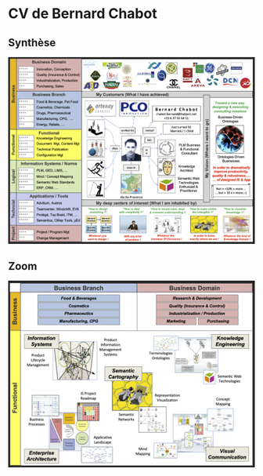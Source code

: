 CV de Bernard Chabot
==

Synthèse
-
![Visual CV](https://github.com/iPlumb3r/About/blob/master/images/CV_Visual.png)

Zoom
-
![Visual CV](https://github.com/iPlumb3r/About/blob/master/images/CV_Visual_Zoom.png)
